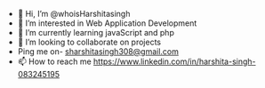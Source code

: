 - 👋 Hi, I’m @whoisHarshitasingh
- 👀 I’m interested in Web Application Development 
- 🌱 I’m currently learning javaScript and php
- 💞️ I’m looking to collaborate on projects 
- Ping me on- sharshitasingh308@gmail.com
- 📫 How to reach me 
https://www.linkedin.com/in/harshita-singh-083245195
<!---
whoisHarshitasingh/whoisHarshitasingh is a ✨ special ✨ repository because its `README.md` (this file) appears on your GitHub profile.
You can click the Preview link to take a look at your changes.
--->
